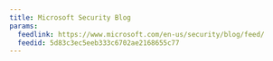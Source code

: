 ```yaml
---
title: Microsoft Security Blog
params:
  feedlink: https://www.microsoft.com/en-us/security/blog/feed/
  feedid: 5d83c3ec5eeb333c6702ae2168655c77
---
```

